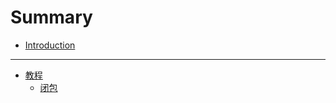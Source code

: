 # Summary

* [Introduction](README.md)

----------

* [教程](/tutorial/README.md)
	* [闭包](/tutorial/block.md)
